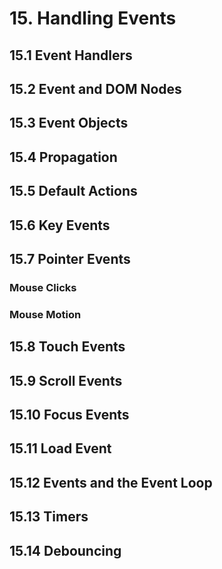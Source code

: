 # 15. Handling Events

## 15.1 Event Handlers
## 15.2 Event and DOM Nodes
## 15.3 Event Objects
## 15.4 Propagation
## 15.5 Default Actions
## 15.6 Key Events
## 15.7 Pointer Events
### Mouse Clicks
### Mouse Motion
## 15.8 Touch Events
## 15.9 Scroll Events
## 15.10 Focus Events
## 15.11 Load Event
## 15.12 Events and the Event Loop
## 15.13 Timers
## 15.14 Debouncing
